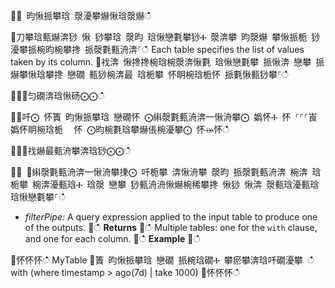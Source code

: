 ਍⌀ 昀愀挀攀琀 漀瀀攀爀愀琀漀爀ഀഀ
਍刀攀琀甀爀渀猀 愀 猀攀琀 漀昀 琀愀戀氀攀猀Ⰰ 漀渀攀 昀漀爀 攀愀挀栀 猀瀀攀挀椀昀椀攀搀 挀漀氀甀洀渀⸀ഀഀ
Each table specifies the list of values taken by its column.਍䄀渀 愀搀搀椀琀椀漀渀愀氀 琀愀戀氀攀 挀愀渀 戀攀 挀爀攀愀琀攀搀 戀礀 甀猀椀渀最 琀栀攀 怀眀椀琀栀怀 挀氀愀甀猀攀⸀ഀഀ
਍⨀⨀匀礀渀琀愀砀⨀⨀ഀഀ
਍⨀吀⨀ 怀簀 昀愀挀攀琀 戀礀怀 ⨀䌀漀氀甀洀渀一愀洀攀⨀ 嬀怀Ⰰ 怀 ⸀⸀⸀崀 嬀怀眀椀琀栀 ⠀怀 ⨀昀椀氀琀攀爀倀椀瀀攀⨀ 怀⤀怀ഀഀ
਍⨀⨀䄀爀最甀洀攀渀琀猀⨀⨀ഀഀ
਍⨀ ⨀䌀漀氀甀洀渀一愀洀攀㨀⨀ 吀栀攀 渀愀洀攀 漀昀 挀漀氀甀洀渀 椀渀 琀栀攀 椀渀瀀甀琀Ⰰ 琀漀 戀攀 猀甀洀洀愀爀椀稀攀搀 愀猀 愀渀 漀甀琀瀀甀琀 琀愀戀氀攀⸀ഀഀ
* *filterPipe:* A query expression applied to the input table to produce one of the outputs.਍ഀഀ
**Returns**਍ഀഀ
Multiple tables: one for the `with` clause, and one for each column.਍ഀഀ
**Example**਍ഀഀ
<!-- csl -->਍怀怀怀ഀഀ
MyTable ਍簀 昀愀挀攀琀 戀礀 挀椀琀礀Ⰰ 攀瘀攀渀琀吀礀瀀攀 ഀഀ
    with (where timestamp > ago(7d) | take 1000)਍怀怀怀ഀഀ
